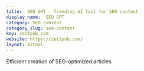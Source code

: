 ```yaml
---
title:  SEO GPT - Trending AI tool for SEO content
display_name:  SEO GPT
category: SEO content
category_slug: seo-content
key: zeitpub_com
website: https://zeitpub.com/
layout: aitool
---
```


Efficient creation of SEO-optimized articles.
